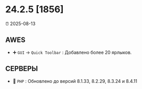 # 24.2.5 [1856]

⏰ 2025-08-13

## AWES
- ➕ `GUI` -> `Quick Toolbar` : Добавлено более 20 ярлыков.

## СЕРВЕРЫ
- 🔄 `PHP` : Обновлено до версий 8.1.33, 8.2.29, 8.3.24 и 8.4.11
